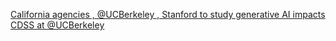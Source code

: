 [California agencies , @UCBerkeley , Stanford to study generative AI impacts   CDSS at @UCBerkeley](https://qi.tc/qi/117446)